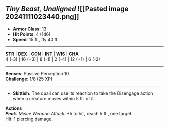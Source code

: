 _Tiny Beast, Unaligned_
![[Pasted image 20241111023440.png]]
---

- **Armor Class**: 13
- **Hit Points**: 4 (1d6)
- **Speed**: 15 ft., fly 40 ft.

---

**STR** | **DEX** | **CON** | **INT** | **WIS** | **CHA**  
4 (-3) | 16 (+3) | 8 (-1) | 2 (-4) | 12 (+1) | 6 (-2)

---

**Senses**: Passive Perception 10  
**Challenge**: 1/8 (25 XP)

---

- **Skittish.** The quail can use its reaction to take the Disengage action when a creature moves within 5 ft. of it.

**Actions**  
_**Peck.**_ _Melee Weapon Attack:_ +5 to hit, reach 5 ft., one target.  
Hit: 1 piercing damage.